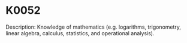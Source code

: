 # K0052
Description: Knowledge of mathematics (e.g. logarithms, trigonometry, linear algebra, calculus, statistics, and operational analysis).
